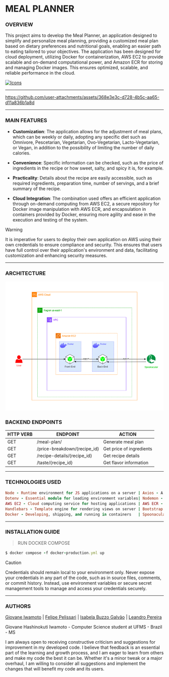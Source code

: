 # MEAL PLANNER

### **OVERVIEW**

This project aims to develop the Meal Planner, an application designed to simplify and personalize meal planning, providing a customized meal plan based on dietary preferences and nutritional goals, enabling an easier path to eating tailored to your objectives. The application has been designed for cloud deployment, utilizing Docker for containerization, AWS EC2 to provide scalable and on-demand computational power, and Amazon ECR for storing and managing Docker images. This ensures optimized, scalable, and reliable performance in the cloud.

[![Icons](https://skillicons.dev/icons?i=aws,nodejs,docker,js,html,css&theme=dark)](https://skillicons.dev)

---

https://github.com/user-attachments/assets/368e3e3c-d728-4b5c-aa65-d11a836b1a8d

---

### **MAIN FEATURES**

- **Customization**: The application allows for the adjustment of meal plans, which can be weekly or daily, adopting any specific diet such as Omnivore, Pescetarian, Vegetarian, Ovo-Vegetarian, Lacto-Vegetarian, or Vegan, in addition to the possibility of limiting the number of daily calories.

- **Convenience**: Specific information can be checked, such as the price of ingredients in the recipe or how sweet, salty, and spicy it is, for example.

- **Practicality**: Details about the recipe are easily accessible, such as required ingredients, preparation time, number of servings, and a brief summary of the recipe.

- **Cloud Integration**: The combination used offers an efficient application through on-demand computing from AWS EC2, a secure repository for Docker image manipulation with AWS ECR, and encapsulation in containers provided by Docker, ensuring more agility and ease in the execution and testing of the system.

> [!WARNING]
> It is imperative for users to deploy their own application on AWS using their own credentials to ensure compliance and security. This ensures that users have full control over their application's environment and data, facilitating customization and enhancing security measures.

---

### **ARCHITECTURE**

![AWS Architecture](./docs/architecture.png)

### **BACKEND ENDPOINTS**

| **HTTP VERB** | **ENDPOINT**                 | **ACTION**               |
| ------------- | ---------------------------- | ------------------------ |
| GET           | /meal-plan/                  | Generate meal plan       |
| GET           | /price-breakdown/{recipe_id} | Get price of ingredients |
| GET           | /recipe-details/{recipe_id}  | Get recipe details       |
| GET           | /taste/{recipe_id}           | Get flavor information   |

---

### **TECHNOLOGIES USED**

```ruby
Node - Runtime environment for JS applications on a server | Axios - A versatile library for HTTP requests
Dotenv - Essential module for loading environment variables| Nodemon - Automatic restart of Node application
AWS EC2 - Cloud computing service for hosting applications | AWS ECR - Storing Docker container images
Handlebars - Template engine for rendering views on server | Bootstrap - CSS framework for styling web pages
Docker - Developing, shipping, and running in containers   | Spoonacular - Recipes and nutrition external API
```

---

### **INSTALLATION GUIDE**

> RUN DOCKER COMPOSE

```ruby
$ docker compose -f docker-production.yml up
```

> [!CAUTION]
> Credentials should remain local to your environment only. Never expose your credentials in any part of the code, such as in source files, comments, or commit history. Instead, use environment variables or secure secret management tools to manage and access your credentials securely.

---

### **AUTHORS**

[Giovane Iwamoto](https://github.com/GiovaneIwamoto) | [Felipe Pelissari](https://github.com/FeliPellissari) | [Isabela Buzzo Galvão](https://github.com/isabelabuzzo) | [Leandro Pereira](https://github.com/leojgpereira)

Giovane Hashinokuti Iwamoto - Computer Science student at UFMS - Brazil - MS

I am always open to receiving constructive criticism and suggestions for improvement in my developed code. I believe that feedback is an essential part of the learning and growth process, and I am eager to learn from others and make my code the best it can be. Whether it's a minor tweak or a major overhaul, I am willing to consider all suggestions and implement the changes that will benefit my code and its users.
